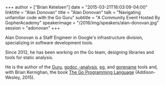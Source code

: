 +++
author = ["Brian Ketelsen"]
date = "2015-03-21T16:03:09-04:00"
linktitle = "Alan Donovan"
title = "Alan Donovan"
talk = "Navigating unfamiliar code with the Go Guru"
subtitle = "A Community Event Hosted By GopherAcademy"
speakerimage = "/2016/img/speakers/alan-donovan.jpg"
session = "adonovan"
+++

Alan Donovan is a Staff Engineer in Google's infrastructure division, specializing in software development tools.

Since 2012, he has been working on the Go team, designing libraries and tools for static analysis.

He is the author of the [Guru](http://golang.org/x/tools/cmd/guru), [godoc -analysis](http://golang.org/lib/godoc/analysis/help.html), [eg](http://golang.org/x/tools/cmd/eg), and [gorename](http://golang.org/x/tools/cmd/gorename) tools and, with Brian Kernighan, the book [The Go Programming Language](http://gopl.io) (Addison-Wesley, 2015).
